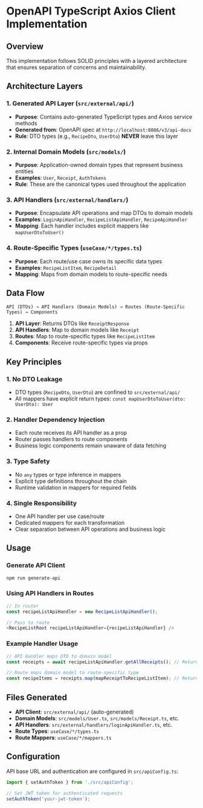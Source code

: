 # OpenAPI TypeScript Axios Client Implementation

## Overview

This implementation follows SOLID principles with a layered architecture that ensures separation of concerns and maintainability.

## Architecture Layers

### 1. Generated API Layer (`src/external/api/`)
- **Purpose**: Contains auto-generated TypeScript types and Axios service methods
- **Generated from**: OpenAPI spec at `http://localhost:8086/v3/api-docs`
- **Rule**: DTO types (e.g., `RecipeDto`, `UserDto`) **NEVER** leave this layer

### 2. Internal Domain Models (`src/models/`)
- **Purpose**: Application-owned domain types that represent business entities
- **Examples**: `User`, `Receipt`, `AuthTokens`
- **Rule**: These are the canonical types used throughout the application

### 3. API Handlers (`src/external/handlers/`)
- **Purpose**: Encapsulate API operations and map DTOs to domain models
- **Examples**: `LoginApiHandler`, `RecipeListApiHandler`, `RecipeApiHandler`
- **Mapping**: Each handler includes explicit mappers like `mapUserDtoToUser()`

### 4. Route-Specific Types (`useCase/*/types.ts`)
- **Purpose**: Each route/use case owns its specific data types
- **Examples**: `RecipeListItem`, `RecipeDetail`
- **Mapping**: Maps from domain models to route-specific needs

## Data Flow

```
API (DTOs) → API Handlers (Domain Models) → Routes (Route-Specific Types) → Components
```

1. **API Layer**: Returns DTOs like `ReceiptResponse`
2. **API Handlers**: Map to domain models like `Receipt`
3. **Routes**: Map to route-specific types like `RecipeListItem`
4. **Components**: Receive route-specific types via props

## Key Principles

### 1. **No DTO Leakage**
- DTO types (`RecipeDto`, `UserDto`) are confined to `src/external/api/`
- All mappers have explicit return types: `const mapUserDtoToUser(dto: UserDto): User`

### 2. **Handler Dependency Injection**
- Each route receives its API handler as a prop
- Router passes handlers to route components
- Business logic components remain unaware of data fetching

### 3. **Type Safety**
- No `any` types or type inference in mappers
- Explicit type definitions throughout the chain
- Runtime validation in mappers for required fields

### 4. **Single Responsibility**
- One API handler per use case/route
- Dedicated mappers for each transformation
- Clear separation between API operations and business logic

## Usage

### Generate API Client
```bash
npm run generate-api
```

### Using API Handlers in Routes
```typescript
// In router
const recipeListApiHandler = new RecipeListApiHandler();

// Pass to route
<RecipeListRoot recipeListApiHandler={recipeListApiHandler} />
```

### Example Handler Usage
```typescript
// API Handler maps DTO to domain model
const receipts = await recipeListApiHandler.getAllReceipts(); // Returns Receipt[]

// Route maps domain model to route-specific type
const recipeItems = receipts.map(mapReceiptToRecipeListItem); // Returns RecipeListItem[]
```

## Files Generated

- **API Client**: `src/external/api/` (auto-generated)
- **Domain Models**: `src/models/User.ts`, `src/models/Receipt.ts`, etc.
- **API Handlers**: `src/external/handlers/loginApiHandler.ts`, etc.
- **Route Types**: `useCase/*/types.ts`
- **Route Mappers**: `useCase/*/mappers.ts`

## Configuration

API base URL and authentication are configured in `src/apiConfig.ts`:

```typescript
import { setAuthToken } from './src/apiConfig';

// Set JWT token for authenticated requests
setAuthToken('your-jwt-token');
```

